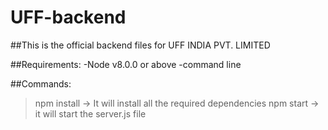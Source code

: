 # UFF-backend

##This is the official backend files for UFF INDIA PVT. LIMITED

##Requirements: 
-Node v8.0.0 or above
-command line

##Commands:
>npm install -> It will install all the required dependencies
>npm start -> it will start the server.js file